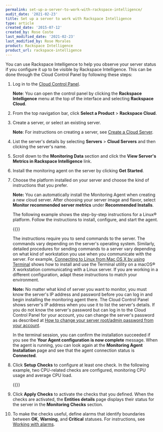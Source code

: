 ```yaml
---
permalink: set-up-a-server-to-work-with-rackspace-intelligence/
audit_date: '2021-02-23'
title: Set up a server to work with Rackspace Intelligence
type: article
created_date: '2015-07-12'
created_by: Rose Coste
last_modified_date: '2021-02-23'
last_modified_by: Rose Morales
product: Rackspace Intelligence
product_url: rackspace-intelligence
---
```


You can use Rackspace Intelligence to help you observe your server status if you
configure it up to be visible by Rackspace Intelligence. This can be done
through the Cloud Control Panel by following these steps:

1. Log in to the [Cloud Control Panel](https://login.rackspace.com/).

    **Note**: You can open the control panel by clicking the **Rackspace
    Intelligence** menu at the top of the interface and selecting **Rackspace
    Cloud**.
2. From the top navigation bar, click **Select a Product** > **Rackspace Cloud**.
3. Create a server, or select an existing server. 

    **Note**: For instructions on creating a server, see [Create a Cloud Server](/support/how-to/create-a-cloud-server).
4. List the server's details by selecting **Servers** > **Cloud Servers** and then
    clicking the server's name.
5. Scroll down to the **Monitoring Data** section and click the **View Server's
    Metrics in Rackspace Intelligence** link.
6. Install the monitoring agent on the server by clicking **Get Started**.
7. Choose the platform installed on your server and choose the kind of
     instructions that you prefer.

    **Note:** You can automatically install the Monitoring Agent when creating
    a new cloud server. After choosing your server image and flavor, select
    **Monitor recommended server metrics** under **Recommended Installs**.

    The following example shows the step-by-step instructions for a Linux&reg;
    platform. Follow the instructions to install, configure, and start the
    agent.

    {{<image src="intelligence-install-agent-linux_0.png" alt="" title="">}}

    The instructions require you to send commands to the server. The commands
    vary depending on the server's operating system. Similarly,
    detailed procedures for sending commands to a server vary depending on what
    kind of workstation you use when you communicate with the server. For
    example, [Connecting to Linux from Mac OS X by using Terminal](/support/how-to/connecting-to-linux-from-mac-os-x-by-using-terminal)
    shows how to install and use the Terminal utility on a macOS&reg; X workstation
    communicating with a Linux server. If you are working in a different
    configuration, adapt these instructions to match your environment.

    **Note:** No matter what kind of server you want to monitor, you
    must know the server's IP address and password before you can log in
    and begin installing the monitoring agent there. The Cloud Control
    Panel shows server's IP address when you use it to list
    the server's details. If you do not know the server's password
    but can log in to the Cloud Control Panel for your
    account, you can change the server's password as described at
    [How to change your server root/admin password from your account](/support/how-to/support/how-to-change-your-server-rootadmin-password-from-your-account).

    In the terminal session, you can confirm the installation succeeded if you
    see the **Your Agent configuration is now complete** message. When the agent
    is running, you can look again at the **Monitoring Agent Installation** page
    and see that the agent connection status is **Connected**.
8. Click **Setup Checks** to configure at least one check. In the
    following example, two CPU-related checks are configured, monitoring
    CPU usage and average CPU load.

    {{<image src="intelligence-check-selection.png" alt="" title="">}}
   
9. Click **Apply Checks** to activate the checks that you defined. When
    the checks are activated, the **Entities details** page displays their
    status for the server in the **Monitoring Checks** section.
10. To make the checks useful, define alarms that identify boundaries
    between **OK**, **Warning**, and **Critical** statuses. For instructions,
    see [Working with alarms](/support/how-to/working-with-alarms).
